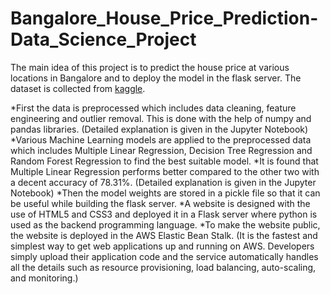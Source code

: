 # Bangalore_House_Price_Prediction-Data_Science_Project
The main idea of this project is to predict the house price at various locations in Bangalore and to deploy the model in the flask server. The dataset is collected from [kaggle](https://www.kaggle.com/amitabhajoy/bengaluru-house-price-data). 

*First the data is preprocessed which includes data cleaning, feature engineering and outlier removal. This is done with the help of numpy and pandas libraries. (Detailed explanation is given in the Jupyter Notebook)
*Various Machine Learning models are applied to the preprocessed data which includes Multiple Linear Regression, Decision Tree Regression and Random Forest Regression to find the best suitable model.
*It is found that Multiple Linear Regression performs better compared to the other two with a decent accuracy of 78.31%. (Detailed explanation is given in the Jupyter Notebook)
*Then the model weights are stored in a pickle file so that it can be useful while building the flask server.
*A website is designed with the use of HTML5 and CSS3 and deployed it in a Flask server where python is used as the backend programming language. 
*To make the website public, the website is deployed in the AWS Elastic Bean Stalk. (It is the fastest and simplest way to get web applications up and running on AWS. Developers simply upload their application code and the service automatically handles all the details such as resource provisioning, load balancing, auto-scaling, and monitoring.)
